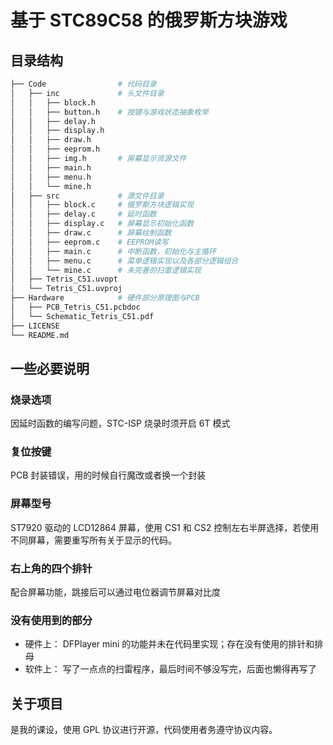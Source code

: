 # 基于 STC89C58 的俄罗斯方块游戏

## 目录结构

```Bash
├── Code                # 代码目录
│   ├── inc             # 头文件目录
│   │   ├── block.h
│   │   ├── button.h    # 按键与游戏状态抽象枚举
│   │   ├── delay.h
│   │   ├── display.h
│   │   ├── draw.h
│   │   ├── eeprom.h
│   │   ├── img.h       # 屏幕显示资源文件
│   │   ├── main.h
│   │   ├── menu.h
│   │   └── mine.h
│   ├── src             # 源文件目录
│   │   ├── block.c     # 俄罗斯方块逻辑实现
│   │   ├── delay.c     # 延时函数
│   │   ├── display.c   # 屏幕显示初始化函数
│   │   ├── draw.c      # 屏幕绘制函数
│   │   ├── eeprom.c    # EEPROM读写
│   │   ├── main.c      # 中断函数，初始化与主循环
│   │   ├── menu.c      # 菜单逻辑实现以及各部分逻辑组合
│   │   └── mine.c      # 未完善的扫雷逻辑实现
│   ├── Tetris_C51.uvopt
│   └── Tetris_C51.uvproj
├── Hardware            # 硬件部分原理图与PCB
│   ├── PCB_Tetris_C51.pcbdoc
│   └── Schematic_Tetris_C51.pdf
├── LICENSE
└── README.md
```

## 一些必要说明

### 烧录选项

因延时函数的编写问题，STC-ISP 烧录时须开启 6T 模式

### 复位按键

PCB 封装错误，用的时候自行魔改或者换一个封装

### 屏幕型号

ST7920 驱动的 LCD12864 屏幕，使用 CS1 和 CS2 控制左右半屏选择，若使用不同屏幕，需要重写所有关于显示的代码。

### 右上角的四个排针

配合屏幕功能，跳接后可以通过电位器调节屏幕对比度

### 没有使用到的部分

- 硬件上： DFPlayer mini 的功能并未在代码里实现；存在没有使用的排针和排母
- 软件上： 写了一点点的扫雷程序，最后时间不够没写完，后面也懒得再写了

## 关于项目

是我的课设，使用 GPL 协议进行开源，代码使用者务遵守协议内容。

